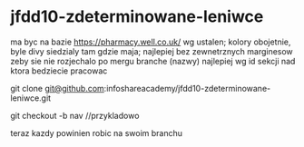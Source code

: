 # jfdd10-zdeterminowane-leniwce


ma byc na bazie https://pharmacy.well.co.uk/ wg ustalen;
kolory obojetnie, byle divy siedzialy tam gdzie maja;
najlepiej bez zewnetrznych marginesow zeby sie nie rozjechalo po mergu
branche (nazwy) najlepiej wg id sekcji nad ktora bedziecie pracowac

git clone git@github.com:infoshareacademy/jfdd10-zdeterminowane-leniwce.git


git checkout -b nav //przykladowo



teraz kazdy powinien robic na swoim branchu
